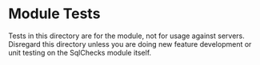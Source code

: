 # Module Tests

Tests in this directory are for the module, not for usage against servers. Disregard this directory unless you are doing new feature development or unit testing on the SqlChecks module itself.
